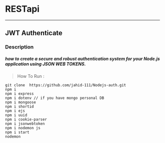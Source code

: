 # RESTapi

---

## JWT Authenticate

### Description

##### how to create a secure and robust authentication system for your Node.js application using JSON WEB TOKENS.

> How To Run :

```
git clone  https://github.com/jahid-111/Nodejs-auth.git
npm i
npm i express
npm i dotenv // if you have mongo personal DB
npm i mongoose
npm i shortid
npm i ejs
npm i uuid
npm i cookie-parser
npm i jsonwebtoken
npm i nodemon js
npm i start
nodemon
```
